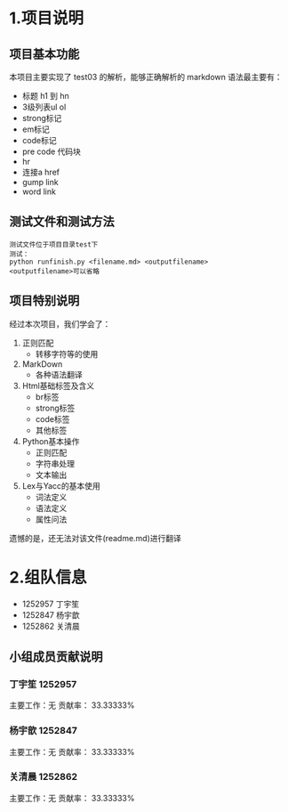 # 1.项目说明

## 项目基本功能

本项目主要实现了 test03 的解析，能够正确解析的 markdown 语法最主要有：

* 标题 h1 到 hn 
* 3级列表ul ol
* strong标记
* em标记
* code标记
* pre code 代码块
* hr
* 连接a href
* gump link
* word link


## 测试文件和测试方法

```
测试文件位于项目目录test下
测试：
python runfinish.py <filename.md> <outputfilename>
<outputfilename>可以省略
```

## 项目特别说明

经过本次项目，我们学会了：

1. 正则匹配
	* 转移字符等的使用
2. MarkDown
	* 各种语法翻译
3. Html基础标签及含义
	* br标签
	* strong标签
	* code标签
	* 其他标签
4. Python基本操作
	* 正则匹配
	* 字符串处理
	* 文本输出
5. Lex与Yacc的基本使用
	* 词法定义
	* 语法定义
	* 属性问法

遗憾的是，还无法对该文件(readme.md)进行翻译
	
# 2.组队信息
* 1252957 丁宇笙
* 1252847 杨宇歆
* 1252862 关清晨

## 小组成员贡献说明

### 丁宇笙 1252957 
主要工作：无
贡献率： 33.33333%

### 杨宇歆 1252847
主要工作：无
贡献率： 33.33333%

### 关清晨 1252862
主要工作：无
贡献率： 33.33333%
